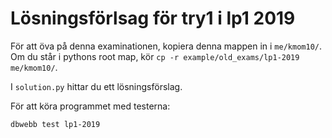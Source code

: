 
Lösningsförlsag för try1 i lp1 2019
====================================

För att öva på denna examinationen, kopiera denna mappen in i `me/kmom10/`. Om du står i pythons root map, kör `cp -r example/old_exams/lp1-2019 me/kmom10/`.

I `solution.py` hittar du ett lösningsförslag.

För att köra programmet med testerna:

```bash
dbwebb test lp1-2019
```